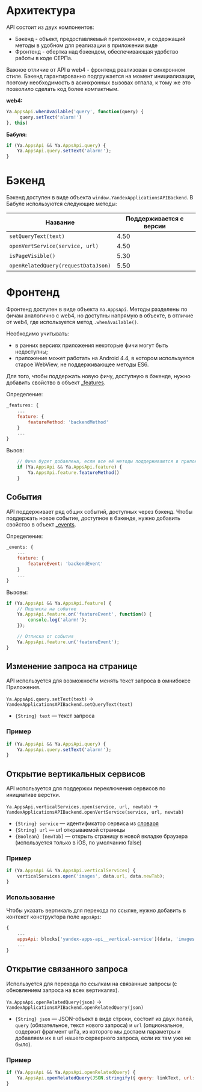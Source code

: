 # Архитектура
API состоит из двух компонентов:
* Бэкенд - объект, предоставляемый приложением, и содержащий методы в удобном для реализации в приложении виде
* Фронтенд - обертка над бэкендом, обеспечивающая удобство работы в коде СЕРПа.
  
Важное отличие от API в web4 - фронтенд реализован в синхронном стиле.
Бэкенд гарантированно подгружается на момент инициализации, поэтому необходимость в асинхронных вызовах отпала,
к тому же это позволило сделать код более компактным.

**web4:**
```javascript
Ya.AppsApi.whenAvailable('query', function(query) {
     query.setText('alarm!')
}, this)
```
**Бабуля:**
```javascript
if (Ya.AppsApi && Ya.AppsApi.query) {
    Ya.AppsApi.query.setText('alarm!');
}
```
  
# Бэкенд
Бэкенд доступен в виде объекта `window.YandexApplicationsAPIBackend`.
В Бабуле используются следующие методы:

Название | Поддерживается с версии
-------- | -----------------------
`setQueryText(text)` | 4.50
`openVertService(service, url)` |  4.50 
`isPageVisible()` | 5.30
`openRelatedQuery(requestDataJson)` | 5.50

# Фронтенд
Фронтенд доступен в виде объекта `Ya.AppsApi`.
Методы разделены по фичам аналогично с web4, но доступны напрямую в объекте,
в отличие от web4, где используется метод `.whenAvailable()`.

Необходимо учитывать:
* в ранних версиях приложения некоторые фичи могут быть недоступны;
* приложение может работать на Android 4.4, в котором используется старое WebView, не поддерживающее методы ES6.

Для того, чтобы поддержать новую фичу, доступную в бэкенде, нужно добавить свойство в объект [_features](https://github.yandex-team.ru/serp/granny/blob/8af67374b834d0ac9ae015fc3212f32b4c25eb17/blocks/yandex-apps-api/yandex-apps-api.js#L5-L24).

Определение:
```javascript
_features: {
    ...
    feature: {
        featureMethod: 'backendMethod'
    }
    ...
}
```

Вызов:
```javascript
    // Фича будет добавлена, если все её методы поддерживаются в приложении
    if (Ya.AppsApi && Ya.AppsApi.feature) {
        Ya.AppsApi.feature.featureMethod()
    }
```

## События
API поддерживает ряд общих событий, доступных через бэкенд.
Чтобы поддержать новое событие, доступное в бэкенде, нужно добавить свойство в объект [_events](https://github.yandex-team.ru/serp/granny/blob/8af67374b834d0ac9ae015fc3212f32b4c25eb17/blocks/yandex-apps-api/yandex-apps-api.js#L26-L30).

Определение:
```js
_events: {
    ...
    feature: {
        featureEvent: 'backendEvent'
    }
    ...
}
```

Вызовы:
```js
if (Ya.AppsApi && Ya.AppsApi.feature) {
    // Подписка на событие
    Ya.AppsApi.feature.on('featureEvent', function() {
        console.log('alarm!');
    });

    // Отписка от события
    Ya.AppsApi.feature.un('featureEvent');
}
```

## Изменение запроса на странице

API используется для возможности менять текст запроса в омнибоксе Приложения.

`Ya.AppsApi.query.setText(text)` → `YandexApplicationsAPIBackend.setQueryText(text)`

* `{String} text` — текст запроса 

### Пример
```js
if (Ya.AppsApi && Ya.AppsApi.query) {
    Ya.AppsApi.query.setText('alarm!');
}
```

## Открытие вертикальных сервисов

API используется для поддержки переключения сервисов по инициативе верстки.

`Ya.AppsApi.verticalServices.open(service, url, newtab)` → `YandexApplicationsAPIBackend.openVertService(service, url, newtab)`

* `{String} service` — идентификатор сервиса из [словаря](https://github.yandex-team.ru/lego/islands-romochka/blob/262a1910726b784320e94d6fdf6be3d6c6cece31/common.blocks/i-services/i-services.i18n/ru.js)
* `{String} url` — url открываемой страницы
* `{Boolean} [newTab]` — открыть страницу в новой вкладке браузера (используется только в iOS, по умолчанию false)

### Пример
```js
if (Ya.AppsApi && Ya.AppsApi.verticalServices) {
    verticalServices.open('images', data.url, data.newTab);
}
```

### Использование
Чтобы указать вертикаль для перехода по ссылке, нужно добавить в контекст конструктора поле `appsApi`:

```javascript
{
    ...
    appsApi: blocks['yandex-apps-api__vertical-service'](data, 'images')
    ...
}
```

## Открытие связанного запроса

Используется для перехода по ссылкам на связанные запросы (с обновлением запроса на всех вертикалях).

`Ya.AppsApi.openRelatedQuery(json)` → `YandexApplicationsAPIBackend.openRelatedQuery(json)`

* `{String} json` — JSON-объект в виде строки, состоит из двух полей, `query` (обязательное, текст нового запроса)
и `url` (опциональное, содержит фрагмент url'а, из которого мы достаем параметры и добавляем их в url нашего серверного
запроса, если их там уже не было).

### Пример
```javascript
if (Ya.AppsApi && Ya.AppsApi.openRelatedQuery) {
    Ya.AppsApi.openRelatedQuery(JSON.stringify({ query: linkText, url: current.search }))
}
```
